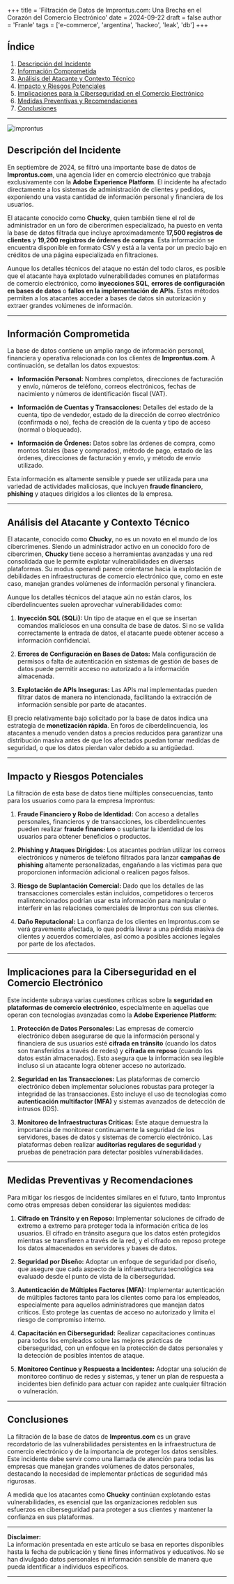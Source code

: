 +++
title = 'Filtración de Datos de Improntus.com: Una Brecha en el Corazón del Comercio Electrónico'
date = 2024-09-22
draft = false
author = 'Franle'
tags = ['e-commerce', 'argentina', 'hackeo', 'leak', 'db']
+++

## Índice

1. [Descripción del Incidente](#descripción-del-incidente)
2. [Información Comprometida](#información-comprometida)
3. [Análisis del Atacante y Contexto Técnico](#análisis-del-atacante-y-contexto-técnico)
4. [Impacto y Riesgos Potenciales](#impacto-y-riesgos-potenciales)
5. [Implicaciones para la Ciberseguridad en el Comercio Electrónico](#implicaciones-para-la-ciberseguridad-en-el-comercio-electrónico)
6. [Medidas Preventivas y Recomendaciones](#medidas-preventivas-y-recomendaciones)
7. [Conclusiones](#conclusiones)

---

![improntus](https://pbs.twimg.com/media/GYFrvvwWcAA1KS-?format=jpg&name=large)

## Descripción del Incidente

En septiembre de 2024, se filtró una importante base de datos de **Improntus.com**, una agencia líder en comercio electrónico que trabaja exclusivamente con la **Adobe Experience Platform**. El incidente ha afectado directamente a los sistemas de administración de clientes y pedidos, exponiendo una vasta cantidad de información personal y financiera de los usuarios.

El atacante conocido como **Chucky**, quien también tiene el rol de administrador en un foro de cibercrimen especializado, ha puesto en venta la base de datos filtrada que incluye aproximadamente **17,500 registros de clientes** y **19,200 registros de órdenes de compra**. Esta información se encuentra disponible en formato CSV y está a la venta por un precio bajo en créditos de una página especializada en filtraciones.

Aunque los detalles técnicos del ataque no están del todo claros, es posible que el atacante haya explotado vulnerabilidades comunes en plataformas de comercio electrónico, como **inyecciones SQL**, **errores de configuración en bases de datos** o **fallos en la implementación de APIs**. Estos métodos permiten a los atacantes acceder a bases de datos sin autorización y extraer grandes volúmenes de información.

---

## Información Comprometida

La base de datos contiene un amplio rango de información personal, financiera y operativa relacionada con los clientes de **Improntus.com**. A continuación, se detallan los datos expuestos:

- **Información Personal:** Nombres completos, direcciones de facturación y envío, números de teléfono, correos electrónicos, fechas de nacimiento y números de identificación fiscal (VAT).
  
- **Información de Cuentas y Transacciones:** Detalles del estado de la cuenta, tipo de vendedor, estado de la dirección de correo electrónico (confirmada o no), fecha de creación de la cuenta y tipo de acceso (normal o bloqueado).

- **Información de Órdenes:** Datos sobre las órdenes de compra, como montos totales (base y comprados), método de pago, estado de las órdenes, direcciones de facturación y envío, y método de envío utilizado.

Esta información es altamente sensible y puede ser utilizada para una variedad de actividades maliciosas, que incluyen **fraude financiero**, **phishing** y ataques dirigidos a los clientes de la empresa.

---

## Análisis del Atacante y Contexto Técnico

El atacante, conocido como **Chucky**, no es un novato en el mundo de los cibercrímenes. Siendo un administrador activo en un conocido foro de cibercrimen, **Chucky** tiene acceso a herramientas avanzadas y una red consolidada que le permite explotar vulnerabilidades en diversas plataformas. Su modus operandi parece orientarse hacia la explotación de debilidades en infraestructuras de comercio electrónico que, como en este caso, manejan grandes volúmenes de información personal y financiera.

Aunque los detalles técnicos del ataque aún no están claros, los ciberdelincuentes suelen aprovechar vulnerabilidades como:

1. **Inyección SQL (SQLi):** Un tipo de ataque en el que se insertan comandos maliciosos en una consulta de base de datos. Si no se valida correctamente la entrada de datos, el atacante puede obtener acceso a información confidencial.
  
2. **Errores de Configuración en Bases de Datos:** Mala configuración de permisos o falta de autenticación en sistemas de gestión de bases de datos puede permitir acceso no autorizado a la información almacenada.

3. **Explotación de APIs Inseguras:** Las APIs mal implementadas pueden filtrar datos de manera no intencionada, facilitando la extracción de información sensible por parte de atacantes.

El precio relativamente bajo solicitado por la base de datos indica una estrategia de **monetización rápida**. En foros de ciberdelincuencia, los atacantes a menudo venden datos a precios reducidos para garantizar una distribución masiva antes de que los afectados puedan tomar medidas de seguridad, o que los datos pierdan valor debido a su antigüedad.

---

## Impacto y Riesgos Potenciales

La filtración de esta base de datos tiene múltiples consecuencias, tanto para los usuarios como para la empresa Improntus:

1. **Fraude Financiero y Robo de Identidad:** Con acceso a detalles personales, financieros y de transacciones, los ciberdelincuentes pueden realizar **fraude financiero** o suplantar la identidad de los usuarios para obtener beneficios o productos.

2. **Phishing y Ataques Dirigidos:** Los atacantes podrían utilizar los correos electrónicos y números de teléfono filtrados para lanzar **campañas de phishing** altamente personalizadas, engañando a las víctimas para que proporcionen información adicional o realicen pagos falsos.

3. **Riesgo de Suplantación Comercial:** Dado que los detalles de las transacciones comerciales están incluidos, competidores o terceros malintencionados podrían usar esta información para manipular o interferir en las relaciones comerciales de Improntus con sus clientes.

4. **Daño Reputacional:** La confianza de los clientes en Improntus.com se verá gravemente afectada, lo que podría llevar a una pérdida masiva de clientes y acuerdos comerciales, así como a posibles acciones legales por parte de los afectados.

---

## Implicaciones para la Ciberseguridad en el Comercio Electrónico

Este incidente subraya varias cuestiones críticas sobre la **seguridad en plataformas de comercio electrónico**, especialmente en aquellas que operan con tecnologías avanzadas como la **Adobe Experience Platform**:

1. **Protección de Datos Personales:** Las empresas de comercio electrónico deben asegurarse de que la información personal y financiera de sus usuarios esté **cifrada en tránsito** (cuando los datos son transferidos a través de redes) y **cifrada en reposo** (cuando los datos están almacenados). Esto asegura que la información sea ilegible incluso si un atacante logra obtener acceso no autorizado.

2. **Seguridad en las Transacciones:** Las plataformas de comercio electrónico deben implementar soluciones robustas para proteger la integridad de las transacciones. Esto incluye el uso de tecnologías como **autenticación multifactor (MFA)** y sistemas avanzados de detección de intrusos (IDS).

3. **Monitoreo de Infraestructuras Críticas:** Este ataque demuestra la importancia de monitorear continuamente la seguridad de los servidores, bases de datos y sistemas de comercio electrónico. Las plataformas deben realizar **auditorías regulares de seguridad** y pruebas de penetración para detectar posibles vulnerabilidades.

---

## Medidas Preventivas y Recomendaciones

Para mitigar los riesgos de incidentes similares en el futuro, tanto Improntus como otras empresas deben considerar las siguientes medidas:

1. **Cifrado en Tránsito y en Reposo:** Implementar soluciones de cifrado de extremo a extremo para proteger toda la información crítica de los usuarios. El cifrado en tránsito asegura que los datos estén protegidos mientras se transfieren a través de la red, y el cifrado en reposo protege los datos almacenados en servidores y bases de datos.

2. **Seguridad por Diseño:** Adoptar un enfoque de seguridad por diseño, que asegure que cada aspecto de la infraestructura tecnológica sea evaluado desde el punto de vista de la ciberseguridad.

3. **Autenticación de Múltiples Factores (MFA):** Implementar autenticación de múltiples factores tanto para los clientes como para los empleados, especialmente para aquellos administradores que manejan datos críticos. Esto protege las cuentas de acceso no autorizado y limita el riesgo de compromiso interno.

4. **Capacitación en Ciberseguridad:** Realizar capacitaciones continuas para todos los empleados sobre las mejores prácticas de ciberseguridad, con un enfoque en la protección de datos personales y la detección de posibles intentos de ataque.

5. **Monitoreo Continuo y Respuesta a Incidentes:** Adoptar una solución de monitoreo continuo de redes y sistemas, y tener un plan de respuesta a incidentes bien definido para actuar con rapidez ante cualquier filtración o vulneración.

---

## Conclusiones

La filtración de la base de datos de **Improntus.com** es un grave recordatorio de las vulnerabilidades persistentes en la infraestructura de comercio electrónico y de la importancia de proteger los datos sensibles. Este incidente debe servir como una llamada de atención para todas las empresas que manejan grandes volúmenes de datos personales, destacando la necesidad de implementar prácticas de seguridad más rigurosas.

A medida que los atacantes como **Chucky** continúan explotando estas vulnerabilidades, es esencial que las organizaciones redoblen sus esfuerzos en ciberseguridad para proteger a sus clientes y mantener la confianza en sus plataformas.

---

**Disclaimer:**  
La información presentada en este artículo se basa en reportes disponibles hasta la fecha de publicación y tiene fines informativos y educativos. No se han divulgado datos personales ni información sensible de manera que pueda identificar a individuos específicos.

---
